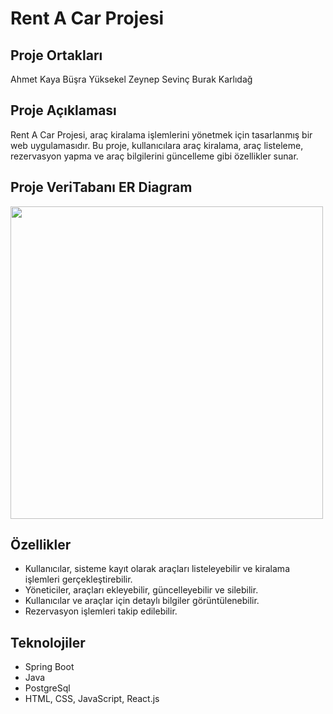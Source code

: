 # Rent A Car Projesi

## Proje Ortakları
Ahmet Kaya
Büşra Yüksekel
Zeynep Sevinç
Burak Karlıdağ

## Proje Açıklaması

Rent A Car Projesi, araç kiralama işlemlerini yönetmek için tasarlanmış bir web uygulamasıdır.
Bu proje, kullanıcılara araç kiralama, araç listeleme, rezervasyon yapma ve araç bilgilerini güncelleme gibi özellikler sunar.

## Proje VeriTabanı ER Diagram

<img src="https://github.com/bkarlida/Tobeto-RentAcar_Pair1/blob/main/dbdiagram.png" width="500">


## Özellikler

- Kullanıcılar, sisteme kayıt olarak araçları listeleyebilir ve kiralama işlemleri gerçekleştirebilir.
- Yöneticiler, araçları ekleyebilir, güncelleyebilir ve silebilir.
- Kullanıcılar ve araçlar için detaylı bilgiler görüntülenebilir.
- Rezervasyon işlemleri takip edilebilir.

## Teknolojiler

- Spring Boot
- Java
- PostgreSql
- HTML, CSS, JavaScript, React.js



